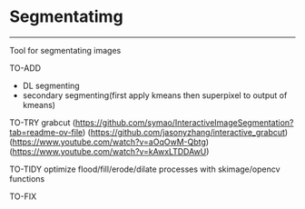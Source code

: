 # Segmentatimg
---
Tool for segmentating images

TO-ADD
- DL segmenting
- secondary segmenting(first apply kmeans then superpixel to output of kmeans)

TO-TRY
grabcut
(https://github.com/symao/InteractiveImageSegmentation?tab=readme-ov-file)
(https://github.com/jasonyzhang/interactive_grabcut)
(https://www.youtube.com/watch?v=aOqOwM-Qbtg)
(https://www.youtube.com/watch?v=kAwxLTDDAwU)

TO-TIDY
optimize flood/fill/erode/dilate processes with skimage/opencv functions

TO-FIX